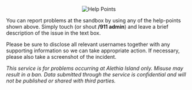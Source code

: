 <p align="center">
  <img class="img-thumbnail" src="https://raw.githubusercontent.com/Alethia-Island/assets/master/images/help-point-sign.jpg" alt="Help Points">
</p>

You can report problems at the sandbox by using any of the help-points shown above. Simply touch (or shout **/911 admin**) and leave a brief description of the issue in the text box.

Please be sure to disclose all relevant usernames together with any supporting information so we can take appropriate action. If necessary, please also take a screenshot of the incident.

_This service is for problems occurring at Alethia Island only. Misuse may result in a ban. Data submitted through the service is confidential and will not be published or shared with third parties._
